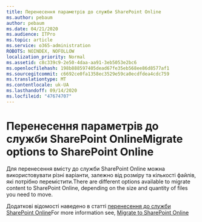 ```yaml
---
title: Перенесення параметрів до служби SharePoint Online
ms.author: pebaum
author: pebaum
ms.date: 04/21/2020
ms.audience: ITPro
ms.topic: article
ms.service: o365-administration
ROBOTS: NOINDEX, NOFOLLOW
localization_priority: Normal
ms.assetid: c8c339c9-2e50-4daa-aa91-3eb5053e2bc6
ms.openlocfilehash: 198b888597405dead67fe35eb568ee86d8577af1
ms.sourcegitcommit: c6692ce0fa1358ec3529e59ca0ecdfdea4cdc759
ms.translationtype: MT
ms.contentlocale: uk-UA
ms.lasthandoff: 09/14/2020
ms.locfileid: "47674707"
---
```

# <a name="migrate-options-to-sharepoint-online"></a><span data-ttu-id="e9839-102">Перенесення параметрів до служби SharePoint Online</span><span class="sxs-lookup"><span data-stu-id="e9839-102">Migrate options to SharePoint Online</span></span>

<span data-ttu-id="e9839-103">Для перенесення вмісту до служби SharePoint Online можна використовувати різні варіанти, залежно від розміру та кількості файлів, які потрібно перемістити.</span><span class="sxs-lookup"><span data-stu-id="e9839-103">There are different options available to migrate content to SharePoint Online, depending on the size and quantity of files you need to move.</span></span>
  
<span data-ttu-id="e9839-104">Додаткові відомості наведено в статті [перенесення до служби SharePoint Online](https://go.microsoft.com/fwlink/?linkid-2022029)</span><span class="sxs-lookup"><span data-stu-id="e9839-104">For more information see, [Migrate to SharePoint Online](https://go.microsoft.com/fwlink/?linkid-2022029)</span></span>
  

